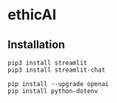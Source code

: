 # ethicAI

## Installation

```
pip3 install streamlit
pip3 install streamlit-chat

pip install --upgrade openai
pip install python-dotenv
```

